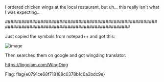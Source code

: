 I ordered chicken wings at the local restaurant, but uh... this really isn't what I was expecting... 

######################################################################################################

Just copied the symbols from notepad++ and got this:

![image](https://user-images.githubusercontent.com/59511698/111086452-db548b80-8524-11eb-9799-f50b485a78f8.png)

Then searched them on google and got wingding translator:

https://lingojam.com/WingDing

Flag: flag{e0791ce68f718188c0378b1c0a3bdc9e}
